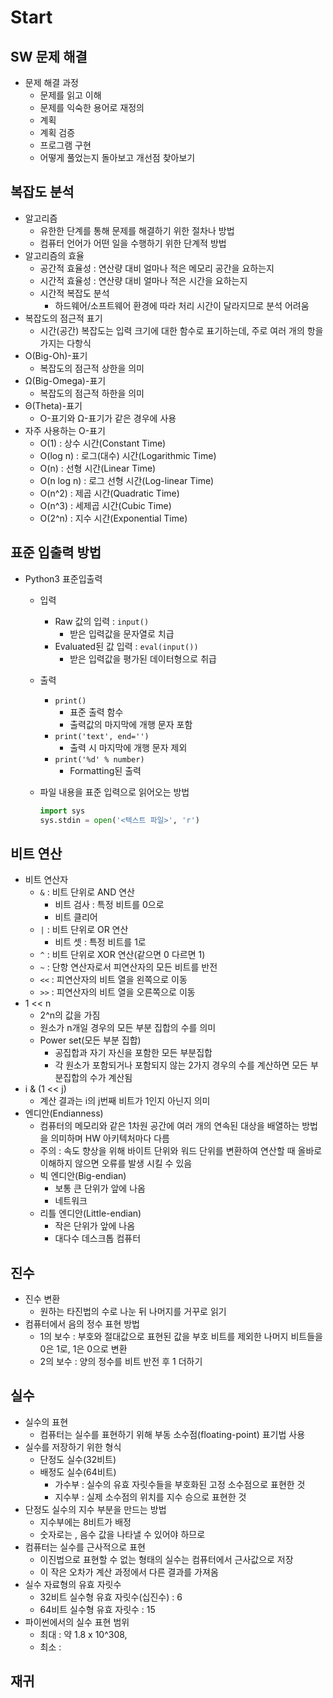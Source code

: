 # Start

## SW 문제 해결

- 문제 해결 과정
  - 문제를 읽고 이해
  - 문제를 익숙한 용어로 재정의
  - 계획
  - 계획 검증
  - 프로그램 구현
  - 어떻게 풀었는지 돌아보고 개선점 찾아보기



## 복잡도 분석

- 알고리즘
  - 유한한 단계를 통해 문제를 해결하기 위한 절차나 방법
  - 컴퓨터 언어가 어떤 일을 수행하기 위한 단계적 방법
- 알고리즘의 효율
  - 공간적 효율성 : 연산량 대비 얼마나 적은 메모리 공간을 요하는지
  - 시간적 효율성 : 연산량 대비 얼마나 적은 시간을 요하는지
  - 시간적 복잡도 분석
    - 하드웨어/소프트웨어 환경에 따라 처리 시간이 달라지므로 분석 어려움
- 복잡도의 점근적 표기
  - 시간(공간) 복잡도는 입력 크기에 대한 함수로 표기하는데, 주로 여러 개의 항을 가지는 다항식
- O(Big-Oh)-표기
  - 복잡도의 점근적 상한을 의미
- Ω(Big-Omega)-표기
  - 복잡도의 점근적 하한을 의미
- Θ(Theta)-표기
  - O-표기와 Ω-표기가 같은 경우에 사용
- 자주 사용하는 O-표기
  - O(1) : 상수 시간(Constant Time)
  - O(log n) : 로그(대수) 시간(Logarithmic Time)
  - O(n) : 선형 시간(Linear Time)
  - O(n log n) : 로그 선형 시간(Log-linear Time)
  - O(n^2) : 제곱 시간(Quadratic Time)
  - O(n^3) : 세제곱 시간(Cubic Time)
  - O(2^n) : 지수 시간(Exponential Time)



## 표준 입출력 방법

- Python3 표준입출력

  - 입력

    - Raw 값의 입력 : `input()`
      - 받은 입력값을 문자열로 치급
    - Evaluated된 값 입력 : `eval(input())`
      - 받은 입력값을 평가된 데이터형으로 취급

  - 출력

    - `print()`
      - 표준 출력 함수
      - 출력값의 마지막에 개행 문자 포함
    - `print('text', end='')`
      - 출력 시 마지막에 개행 문자 제외
    - `print('%d' % number)`
      - Formatting된 출력

  - 파일 내용을 표준 입력으로 읽어오는 방법

    ```python
    import sys
    sys.stdin = open('<텍스트 파일>', 'r')
    ```



## 비트 연산

- 비트 연산자
  - `&` : 비트 단위로 AND 연산
    - 비트 검사 : 특정 비트를 0으로
    - 비트 클리어
  - `|` : 비트 단위로 OR 연산
    - 비트 셋 : 특정 비트를 1로
  - `^` : 비트 단위로 XOR 연산(같으면 0 다르면 1)
  - `~` : 단항 연산자로서 피연산자의 모든 비트를 반전
  - `<<` : 피연산자의 비트 열을 왼쪽으로 이동
  - `>>` : 피연산자의 비트 열을 오른쪽으로 이동
- 1 << n
  - 2^n의 값을 가짐
  - 원소가 n개일 경우의 모든 부분 집합의 수를 의미
  - Power set(모든 부분 집합)
    - 공집합과 자기 자신을 포함한 모든 부분집합
    - 각 원소가 포함되거나 포함되지 않는 2가지 경우의 수를 계산하면 모든 부분집합의 수가 계산됨
- i & (1 << j)
  - 계산 결과는 i의 j번째 비트가 1인지 아닌지 의미
- 엔디안(Endianness)
  - 컴퓨터의 메모리와 같은 1차원 공간에 여러 개의 연속된 대상을 배열하는 방법을 의미하며 HW 아키텍처마다 다름
  - 주의 : 속도 향상을 위해 바이트 단위와 워드 단위를 변환하여 연산할 때 올바로 이해하지 않으면 오류를 발생 시킬 수 있음
  - 빅 엔디안(Big-endian)
    - 보통 큰 단위가 앞에 나옴
    - 네트워크
  - 리틀 엔디안(Little-endian)
    - 작은 단위가 앞에 나옴
    - 대다수 데스크톱 컴퓨터



## 진수

- 진수 변환
  - 원하는 타진법의 수로 나눈 뒤 나머지를 거꾸로 읽기
- 컴퓨터에서 음의 정수 표현 방법
  - 1의 보수 : 부호와 절대값으로 표현된 값을 부호 비트를 제외한 나머지 비트들을 0은 1로, 1은 0으로 변환
  - 2의 보수 : 양의 정수를 비트 반전 후 1 더하기



## 실수

- 실수의 표현
  - 컴퓨터는 실수를 표현하기 위해 부동 소수점(floating-point) 표기법 사용
- 실수를 저장하기 위한 형식
  - 단정도 실수(32비트)
  - 배정도 실수(64비트)
    - 가수부 : 실수의 유효 자릿수들을 부호화된 고정 소수점으로 표현한 것
    - 지수부 : 실제 소수점의 위치를 지수 승으로 표현한 것
- 단정도 실수의 지수 부분을 만드는 방법
  - 지수부에는 8비트가 배정
  - 숫자로는 , 음수 값을 나타낼 수 있어야 하므로
- 컴퓨터는 실수를 근사적으로 표현
  - 이진법으로 표현할 수 없는 형태의 실수는 컴퓨터에서 근사값으로 저장
  - 이 작은 오차가 계산 과정에서 다른 결과를 가져옴
- 실수 자료형의 유효 자릿수
  - 32비트 실수형 유효 자릿수(십진수) : 6
  - 64비트 실수형 유효 자릿수 : 15
- 파이썬에서의 실수 표현 범위
  - 최대 : 약 1.8 x 10^308,
  - 최소 :



## 재귀
